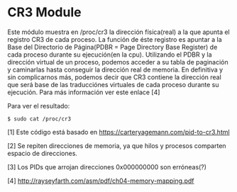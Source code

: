  CR3 Module
===========

Este módulo muestra en /proc/cr3 la dirección física(real) a la que apunta el registro CR3 de cada proceso. La función de éste registro es apuntar a la Base del Directorio de Página(PDBR = Page Directory Base Register) de cada proceso durante su ejecución(en la cpu). Utilizando el PDBR y la dirección virtual de un proceso, podemos acceder a su tabla de paginación y caminarlas hasta conseguir la dirección real de memoria. En definitiva y sin complicarnos más, podemos decir que CR3 contiene la dirección real que será  base de las traducciónes virtuales de cada proceso durante su ejecución.  Para más información ver este enlace [4]

Para ver el resultado:

    $ sudo cat /proc/cr3

[1] Este código está basado en https://carteryagemann.com/pid-to-cr3.html

[2] Se repiten direcciones de memoria, ya que hilos y procesos comparten espacio de direcciones.

[3] Los PIDs que arrojan direcciones 0x000000000 son erróneas(?)

[4] http://rayseyfarth.com/asm/pdf/ch04-memory-mapping.pdf

